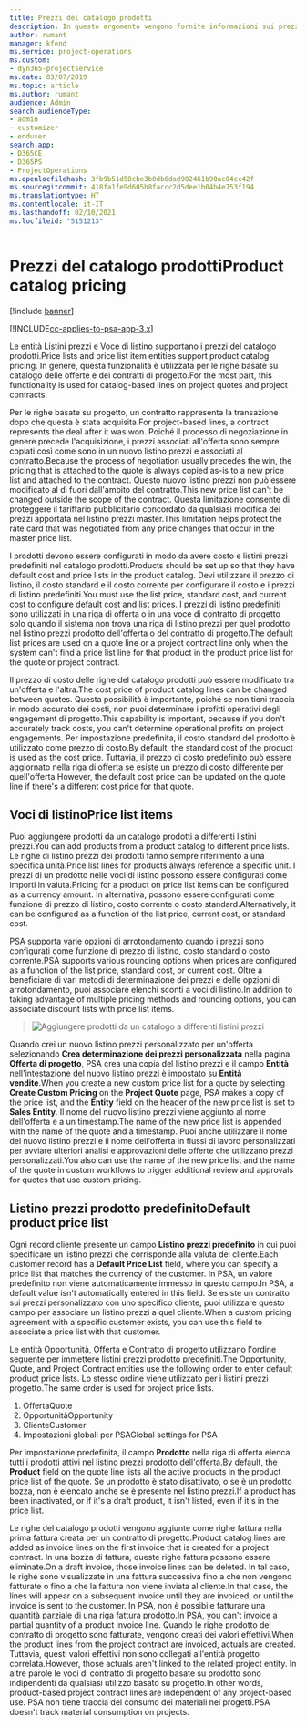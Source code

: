 ```yaml
---
title: Prezzi del catalogo prodotti
description: In questo argomento vengono fornite informazioni sui prezzi del catalogo prodotti in Dynamics 365 Project Service Automation (PSA).
author: rumant
manager: kfend
ms.service: project-operations
ms.custom:
- dyn365-projectservice
ms.date: 03/07/2019
ms.topic: article
ms.author: rumant
audience: Admin
search.audienceType:
- admin
- customizer
- enduser
search.app:
- D365CE
- D365PS
- ProjectOperations
ms.openlocfilehash: 3fb9b51d58cbe3b0db6dad902461b90ac04cc42f
ms.sourcegitcommit: 418fa1fe9d605b8faccc2d5dee1b04b4e753f194
ms.translationtype: HT
ms.contentlocale: it-IT
ms.lasthandoff: 02/10/2021
ms.locfileid: "5151213"
---
```

# <a name="product-catalog-pricing"></a><span data-ttu-id="7a3ce-103">Prezzi del catalogo prodotti</span><span class="sxs-lookup"><span data-stu-id="7a3ce-103">Product catalog pricing</span></span> 

[!include [banner](../includes/psa-now-project-operations.md)]

[!INCLUDE[cc-applies-to-psa-app-3.x](../includes/cc-applies-to-psa-app-3x.md)]


<span data-ttu-id="7a3ce-104">Le entità Listini prezzi e Voce di listino supportano i prezzi del catalogo prodotti.</span><span class="sxs-lookup"><span data-stu-id="7a3ce-104">Price lists and price list item entities support product catalog pricing.</span></span> <span data-ttu-id="7a3ce-105">In genere, questa funzionalità è utilizzata per le righe basate su catalogo delle offerte e dei contratti di progetto.</span><span class="sxs-lookup"><span data-stu-id="7a3ce-105">For the most part, this functionality is used for catalog-based lines on project quotes and project contracts.</span></span>

<span data-ttu-id="7a3ce-106">Per le righe basate su progetto, un contratto rappresenta la transazione dopo che questa è stata acquisita.</span><span class="sxs-lookup"><span data-stu-id="7a3ce-106">For project-based lines, a contract represents the deal after it was won.</span></span> <span data-ttu-id="7a3ce-107">Poiché il processo di negoziazione in genere precede l'acquisizione, i prezzi associati all'offerta sono sempre copiati così come sono in un nuovo listino prezzi e associati al contratto.</span><span class="sxs-lookup"><span data-stu-id="7a3ce-107">Because the process of negotiation usually precedes the win, the pricing that is attached to the quote is always copied as-is to a new price list and attached to the contract.</span></span> <span data-ttu-id="7a3ce-108">Questo nuovo listino prezzi non può essere modificato al di fuori dall'ambito del contratto.</span><span class="sxs-lookup"><span data-stu-id="7a3ce-108">This new price list can't be changed outside the scope of the contract.</span></span> <span data-ttu-id="7a3ce-109">Questa limitazione consente di proteggere il tariffario pubblicitario concordato da qualsiasi modifica dei prezzi apportata nel listino prezzi master.</span><span class="sxs-lookup"><span data-stu-id="7a3ce-109">This limitation helps protect the rate card that was negotiated from any price changes that occur in the master price list.</span></span>

<span data-ttu-id="7a3ce-110">I prodotti devono essere configurati in modo da avere costo e listini prezzi predefiniti nel catalogo prodotti.</span><span class="sxs-lookup"><span data-stu-id="7a3ce-110">Products should be set up so that they have default cost and price lists in the product catalog.</span></span> <span data-ttu-id="7a3ce-111">Devi utilizzare il prezzo di listino, il costo standard e il costo corrente per configurare il costo e i prezzi di listino predefiniti.</span><span class="sxs-lookup"><span data-stu-id="7a3ce-111">You must use the list price, standard cost, and current cost to configure default cost and list prices.</span></span> <span data-ttu-id="7a3ce-112">I prezzi di listino predefiniti sono utilizzati in una riga di offerta o in una voce di contratto di progetto solo quando il sistema non trova una riga di listino prezzi per quel prodotto nel listino prezzi prodotto dell'offerta o del contratto di progetto.</span><span class="sxs-lookup"><span data-stu-id="7a3ce-112">The default list prices are used on a quote line or a project contract line only when the system can't find a price list line for that product in the product price list for the quote or project contract.</span></span>

<span data-ttu-id="7a3ce-113">Il prezzo di costo delle righe del catalogo prodotti può essere modificato tra un'offerta e l'altra.</span><span class="sxs-lookup"><span data-stu-id="7a3ce-113">The cost price of product catalog lines can be changed between quotes.</span></span> <span data-ttu-id="7a3ce-114">Questa possibilità è importante, poiché se non tieni traccia in modo accurato dei costi, non puoi determinare i profitti operativi degli engagement di progetto.</span><span class="sxs-lookup"><span data-stu-id="7a3ce-114">This capability is important, because if you don't accurately track costs, you can't determine operational profits on project engagements.</span></span> <span data-ttu-id="7a3ce-115">Per impostazione predefinita, il costo standard del prodotto è utilizzato come prezzo di costo.</span><span class="sxs-lookup"><span data-stu-id="7a3ce-115">By default, the standard cost of the product is used as the cost price.</span></span> <span data-ttu-id="7a3ce-116">Tuttavia, il prezzo di costo predefinito può essere aggiornato nella riga di offerta se esiste un prezzo di costo differente per quell'offerta.</span><span class="sxs-lookup"><span data-stu-id="7a3ce-116">However, the default cost price can be updated on the quote line if there's a different cost price for that quote.</span></span>

## <a name="price-list-items"></a><span data-ttu-id="7a3ce-117">Voci di listino</span><span class="sxs-lookup"><span data-stu-id="7a3ce-117">Price list items</span></span>

<span data-ttu-id="7a3ce-118">Puoi aggiungere prodotti da un catalogo prodotti a differenti listini prezzi.</span><span class="sxs-lookup"><span data-stu-id="7a3ce-118">You can add products from a product catalog to different price lists.</span></span> <span data-ttu-id="7a3ce-119">Le righe di listino prezzi dei prodotti fanno sempre riferimento a una specifica unità.</span><span class="sxs-lookup"><span data-stu-id="7a3ce-119">Price list lines for products always reference a specific unit.</span></span> <span data-ttu-id="7a3ce-120">I prezzi di un prodotto nelle voci di listino possono essere configurati come importi in valuta.</span><span class="sxs-lookup"><span data-stu-id="7a3ce-120">Pricing for a product on price list items can be configured as a currency amount.</span></span> <span data-ttu-id="7a3ce-121">In alternativa, possono essere configurati come funzione di prezzo di listino, costo corrente o costo standard.</span><span class="sxs-lookup"><span data-stu-id="7a3ce-121">Alternatively, it can be configured as a function of the list price, current cost, or standard cost.</span></span>

<span data-ttu-id="7a3ce-122">PSA supporta varie opzioni di arrotondamento quando i prezzi sono configurati come funzione di prezzo di listino, costo standard o costo corrente.</span><span class="sxs-lookup"><span data-stu-id="7a3ce-122">PSA supports various rounding options when prices are configured as a function of the list price, standard cost, or current cost.</span></span> <span data-ttu-id="7a3ce-123">Oltre a beneficiare di vari metodi di determinazione dei prezzi e delle opzioni di arrotondamento, puoi associare elenchi sconti a voci di listino.</span><span class="sxs-lookup"><span data-stu-id="7a3ce-123">In addition to taking advantage of multiple pricing methods and rounding options, you can associate discount lists with price list items.</span></span> 

> ![Aggiungere prodotti da un catalogo a differenti listini prezzi](media/basic-guide-16.png)

<span data-ttu-id="7a3ce-125">Quando crei un nuovo listino prezzi personalizzato per un'offerta selezionando **Crea determinazione dei prezzi personalizzata** nella pagina **Offerta di progetto**, PSA crea una copia del listino prezzi e il campo **Entità** nell'intestazione del nuovo listino prezzi è impostato su **Entità vendite**.</span><span class="sxs-lookup"><span data-stu-id="7a3ce-125">When you create a new custom price list for a quote by selecting **Create Custom Pricing** on the **Project Quote** page, PSA makes a copy of the price list, and the **Entity** field on the header of the new price list is set to **Sales Entity**.</span></span> <span data-ttu-id="7a3ce-126">Il nome del nuovo listino prezzi viene aggiunto al nome dell'offerta e a un timestamp.</span><span class="sxs-lookup"><span data-stu-id="7a3ce-126">The name of the new price list is appended with the name of the quote and a timestamp.</span></span> <span data-ttu-id="7a3ce-127">Puoi anche utilizzare il nome del nuovo listino prezzi e il nome dell'offerta in flussi di lavoro personalizzati per avviare ulteriori analisi e approvazioni delle offerte che utilizzano prezzi personalizzati.</span><span class="sxs-lookup"><span data-stu-id="7a3ce-127">You also can use the name of the new price list and the name of the quote in custom workflows to trigger additional review and approvals for quotes that use custom pricing.</span></span>

 
## <a name="default-product-price-list"></a><span data-ttu-id="7a3ce-128">Listino prezzi prodotto predefinito</span><span class="sxs-lookup"><span data-stu-id="7a3ce-128">Default product price list</span></span>
<span data-ttu-id="7a3ce-129">Ogni record cliente presente un campo **Listino prezzi predefinito** in cui puoi specificare un listino prezzi che corrisponde alla valuta del cliente.</span><span class="sxs-lookup"><span data-stu-id="7a3ce-129">Each customer record has a **Default Price List** field, where you can specify a price list that matches the currency of the customer.</span></span> <span data-ttu-id="7a3ce-130">In PSA, un valore predefinito non viene automaticamente immesso in questo campo.</span><span class="sxs-lookup"><span data-stu-id="7a3ce-130">In PSA, a default value isn't automatically entered in this field.</span></span> <span data-ttu-id="7a3ce-131">Se esiste un contratto sui prezzi personalizzato con uno specifico cliente, puoi utilizzare questo campo per associare un listino prezzi a quel cliente.</span><span class="sxs-lookup"><span data-stu-id="7a3ce-131">When a custom pricing agreement with a specific customer exists, you can use this field to associate a price list with that customer.</span></span>

<span data-ttu-id="7a3ce-132">Le entità Opportunità, Offerta e Contratto di progetto utilizzano l'ordine seguente per immettere listini prezzi prodotto predefiniti.</span><span class="sxs-lookup"><span data-stu-id="7a3ce-132">The Opportunity, Quote, and Project Contract entities use the following order to enter default product price lists.</span></span> <span data-ttu-id="7a3ce-133">Lo stesso ordine viene utilizzato per i listini prezzi progetto.</span><span class="sxs-lookup"><span data-stu-id="7a3ce-133">The same order is used for project price lists.</span></span>

1.  <span data-ttu-id="7a3ce-134">Offerta</span><span class="sxs-lookup"><span data-stu-id="7a3ce-134">Quote</span></span>
2.  <span data-ttu-id="7a3ce-135">Opportunità</span><span class="sxs-lookup"><span data-stu-id="7a3ce-135">Opportunity</span></span>
3.  <span data-ttu-id="7a3ce-136">Cliente</span><span class="sxs-lookup"><span data-stu-id="7a3ce-136">Customer</span></span>
4.  <span data-ttu-id="7a3ce-137">Impostazioni globali per PSA</span><span class="sxs-lookup"><span data-stu-id="7a3ce-137">Global settings for PSA</span></span>

<span data-ttu-id="7a3ce-138">Per impostazione predefinita, il campo **Prodotto** nella riga di offerta elenca tutti i prodotti attivi nel listino prezzi prodotto dell'offerta.</span><span class="sxs-lookup"><span data-stu-id="7a3ce-138">By default, the **Product** field on the quote line lists all the active products in the product price list of the quote.</span></span> <span data-ttu-id="7a3ce-139">Se un prodotto è stato disattivato, o se è un prodotto bozza, non è elencato anche se è presente nel listino prezzi.</span><span class="sxs-lookup"><span data-stu-id="7a3ce-139">If a product has been inactivated, or if it's a draft product, it isn't listed, even if it's in the price list.</span></span> 

<span data-ttu-id="7a3ce-140">Le righe del catalogo prodotti vengono aggiunte come righe fattura nella prima fattura creata per un contratto di progetto.</span><span class="sxs-lookup"><span data-stu-id="7a3ce-140">Product catalog lines are added as invoice lines on the first invoice that is created for a project contract.</span></span> <span data-ttu-id="7a3ce-141">In una bozza di fattura, queste righe fattura possono essere eliminate.</span><span class="sxs-lookup"><span data-stu-id="7a3ce-141">On a draft invoice, those invoice lines can be deleted.</span></span> <span data-ttu-id="7a3ce-142">In tal caso, le righe sono visualizzate in una fattura successiva fino a che non vengono fatturate o fino a che la fattura non viene inviata al cliente.</span><span class="sxs-lookup"><span data-stu-id="7a3ce-142">In that case, the lines will appear on a subsequent invoice until they are invoiced, or until the invoice is sent to the customer.</span></span> <span data-ttu-id="7a3ce-143">In PSA, non è possibile fatturare una quantità parziale di una riga fattura prodotto.</span><span class="sxs-lookup"><span data-stu-id="7a3ce-143">In PSA, you can't invoice a partial quantity of a product invoice line.</span></span> <span data-ttu-id="7a3ce-144">Quando le righe prodotto del contratto di progetto sono fatturate, vengono creati dei valori effettivi.</span><span class="sxs-lookup"><span data-stu-id="7a3ce-144">When the product lines from the project contract are invoiced, actuals are created.</span></span> <span data-ttu-id="7a3ce-145">Tuttavia, questi valori effettivi non sono collegati all'entità progetto correlata.</span><span class="sxs-lookup"><span data-stu-id="7a3ce-145">However, those actuals aren't linked to the related project entity.</span></span> <span data-ttu-id="7a3ce-146">In altre parole le voci di contratto di progetto basate su prodotto sono indipendenti da qualsiasi utilizzo basato su progetto.</span><span class="sxs-lookup"><span data-stu-id="7a3ce-146">In other words, product-based project contract lines are independent of any project-based use.</span></span> <span data-ttu-id="7a3ce-147">PSA non tiene traccia del consumo dei materiali nei progetti.</span><span class="sxs-lookup"><span data-stu-id="7a3ce-147">PSA doesn't track material consumption on projects.</span></span>

